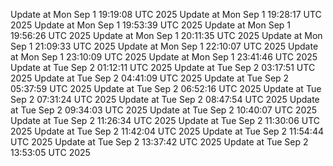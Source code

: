 Update at Mon Sep  1 19:19:08 UTC 2025
Update at Mon Sep  1 19:28:17 UTC 2025
Update at Mon Sep  1 19:53:39 UTC 2025
Update at Mon Sep  1 19:56:26 UTC 2025
Update at Mon Sep  1 20:11:35 UTC 2025
Update at Mon Sep  1 21:09:33 UTC 2025
Update at Mon Sep  1 22:10:07 UTC 2025
Update at Mon Sep  1 23:10:09 UTC 2025
Update at Mon Sep  1 23:41:46 UTC 2025
Update at Tue Sep  2 01:12:11 UTC 2025
Update at Tue Sep  2 03:17:51 UTC 2025
Update at Tue Sep  2 04:41:09 UTC 2025
Update at Tue Sep  2 05:37:59 UTC 2025
Update at Tue Sep  2 06:52:16 UTC 2025
Update at Tue Sep  2 07:31:24 UTC 2025
Update at Tue Sep  2 08:47:54 UTC 2025
Update at Tue Sep  2 09:34:03 UTC 2025
Update at Tue Sep  2 10:40:07 UTC 2025
Update at Tue Sep  2 11:26:34 UTC 2025
Update at Tue Sep  2 11:30:06 UTC 2025
Update at Tue Sep  2 11:42:04 UTC 2025
Update at Tue Sep  2 11:54:44 UTC 2025
Update at Tue Sep  2 13:37:42 UTC 2025
Update at Tue Sep  2 13:53:05 UTC 2025
